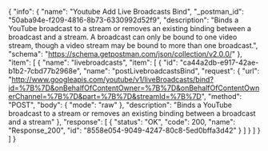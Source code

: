 {
  "info": {
    "name": "Youtube Add Live Broadcasts Bind",
    "_postman_id": "50aba94e-f209-4816-8b73-6330992d52f9",
    "description": "Binds a YouTube broadcast to a stream or removes an existing binding between a broadcast and a stream. A broadcast can only be bound to one video stream, though a video stream may be bound to more than one broadcast.",
    "schema": "https://schema.getpostman.com/json/collection/v2.0.0/"
  },
  "item": [
    {
      "name": "livebroadcasts",
      "item": [
        {
          "id": "ca44a2db-e917-42ae-b1b2-7cbd77b2968e",
          "name": "postLivebroadcastsBind",
          "request": {
            "url": "http://www.googleapis.com/youtube/v1/liveBroadcasts/bind?id=%7B%7D&onBehalfOfContentOwner=%7B%7D&onBehalfOfContentOwnerChannel=%7B%7D&part=%7B%7D&streamId=%7B%7D",
            "method": "POST",
            "body": {
              "mode": "raw"
            },
            "description": "Binds a YouTube broadcast to a stream or removes an existing binding between a broadcast and a stream"
          },
          "response": [
            {
              "status": "OK",
              "code": 200,
              "name": "Response_200",
              "id": "8558e054-9049-4247-80c8-5ed0bffa3d42"
            }
          ]
        }
      ]
    }
  ]
}